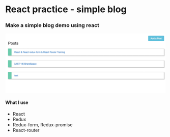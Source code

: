 # React practice - simple blog

### Make a simple blog demo using react
![](./image/image.png)
#### What I use
-   React
-   Redux
-   Redux-form, Redux-promise
-   React-router
